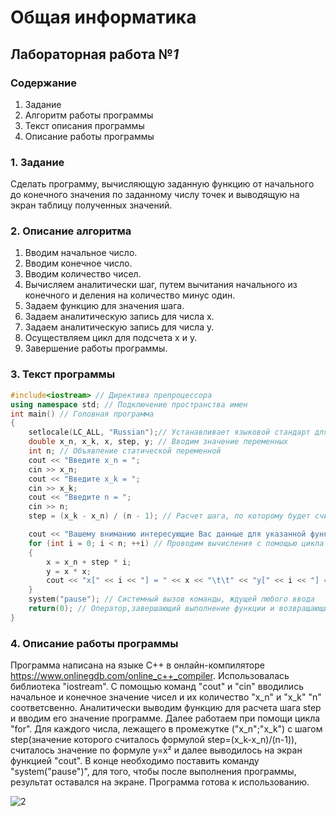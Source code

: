 # Общая информатика

## Лабораторная работа №_1_

### Содержание

1. Задание
2. Алгоритм работы программы
3. Текст описания программы
4. Описание работы программы

### 1. Задание

Сделать программу, вычисляющую заданную функцию от начального до конечного значения по заданному числу точек и выводящую на экран таблицу полученных значений.

### 2. Описание алгоритма 

1. Вводим начальное число.
2. Вводим конечное число.
3. Вводим количество чисел.
4. Вычисляем аналитически шаг, путем вычитания начального из конечного и деления на количество минус один.
5. Задаем функцию для значения шага.
6. Задаем аналитическую запись для числа x.
7. Задаем аналитическую запись для числа y.
8. Осуществляем цикл для подсчета x и y. 
9. Завершение работы программы.

### 3. Текст программы

```c++
#include<iostream> // Директива препроцессора
using namespace std; // Подключение пространства имен
int main() // Головная программа
{
	setlocale(LC_ALL, "Russian");// Устанавливает языковой стандарт для языка, указанного в параметре, в данном случае русский язык
	double x_n, x_k, x, step, y; // Вводим значение переменных
	int n; // Объявление статической переменной
	cout << "Введите x_n = ";
	cin >> x_n;
	cout << "Введите x_k = ";
	cin >> x_k;
	cout << "Введите n = ";
	cin >> n;
	step = (x_k - x_n) / (n - 1); // Расчет шага, по которому будет считаться функция

	cout << "Вашему вниманию интересующие Вас данные для указанной функции y = x*x:" << endl;
	for (int i = 0; i < n; ++i) // Проводим вычисления с помощью цикла for
	{
		x = x_n + step * i;
		y = x * x;
		cout << "x[" << i << "] = " << x << "\t\t" << "y[" << i << "] = " << y << endl;
	}
	system("pause"); // Cистемный вызов команды, ждущей любого ввода    
	return(0); // Оператор,завершающий выполнение функции и возвращающий управление вызывающей функции
}
```

### 4. Описание работы программы

Программа написана на языке C++ в онлайн-компиляторе https://www.onlinegdb.com/online_c++_compiler. Использовалась библиотека "iostream". C помощью команд "cout" и "сin" вводились начальное и конечное значение чисел и их количество "x_n" и "x_k" "n" соответсвенно. Аналитически выводим функцию для расчета шага step и вводим его значение программе. Далее работаем при помощи цикла "for". Для каждого числа, лежащего в промежутке ("x_n";"x_k") с шагом step(значение которого считалось формулой step=(x_k-x_n)/(n-1)), считалось значение по формуле y=x² и далее выводилось на экран функцией "cout". В конце необходимо поставить команду "system("pause")", для того, чтобы после выполнения программы, результат оставался на экране. Программа готова к использованию.

![2](https://user-images.githubusercontent.com/100378744/169455578-c964f2a4-41f8-4f7b-a2a2-c3775bfd4f1b.PNG)
